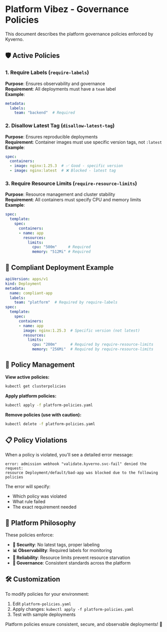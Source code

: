 # Platform Vibez - Governance Policies

This document describes the platform governance policies enforced by Kyverno.

## 🛡️ Active Policies

### 1. Require Labels (`require-labels`)
**Purpose**: Ensures observability and governance  
**Requirement**: All deployments must have a `team` label  
**Example**:
```yaml
metadata:
  labels:
    team: "backend"  # Required
```

### 2. Disallow Latest Tag (`disallow-latest-tag`)
**Purpose**: Ensures reproducible deployments  
**Requirement**: Container images must use specific version tags, not `:latest`  
**Example**:
```yaml
spec:
  containers:
  - image: nginx:1.25.3  # ✅ Good - specific version
  - image: nginx:latest  # ❌ Blocked - latest tag
```

### 3. Require Resource Limits (`require-resource-limits`)
**Purpose**: Resource management and cluster stability  
**Requirement**: All containers must specify CPU and memory limits  
**Example**:
```yaml
spec:
  template:
    spec:
      containers:
      - name: app
        resources:
          limits:
            cpu: "500m"     # Required
            memory: "512Mi" # Required
```

## 🎯 Compliant Deployment Example

```yaml
apiVersion: apps/v1
kind: Deployment
metadata:
  name: compliant-app
  labels:
    team: "platform"  # Required by require-labels
spec:
  template:
    spec:
      containers:
      - name: app
        image: nginx:1.25.3  # Specific version (not latest)
        resources:
          limits:
            cpu: "200m"      # Required by require-resource-limits
            memory: "256Mi"  # Required by require-resource-limits
```

## 🔧 Policy Management

**View active policies:**
```bash
kubectl get clusterpolicies
```

**Apply platform policies:**
```bash
kubectl apply -f platform-policies.yaml
```

**Remove policies (use with caution):**
```bash
kubectl delete -f platform-policies.yaml
```

## 📋 Policy Violations

When a policy is violated, you'll see a detailed error message:
```
error: admission webhook "validate.kyverno.svc-fail" denied the request:
resource Deployment/default/bad-app was blocked due to the following policies
```

The error will specify:
- Which policy was violated
- What rule failed
- The exact requirement needed

## 🎯 Platform Philosophy

These policies enforce:
- **🔐 Security**: No latest tags, proper labeling
- **📊 Observability**: Required labels for monitoring
- **🚀 Reliability**: Resource limits prevent resource starvation
- **🎯 Governance**: Consistent standards across the platform

## 🛠️ Customization

To modify policies for your environment:
1. Edit `platform-policies.yaml`
2. Apply changes: `kubectl apply -f platform-policies.yaml`
3. Test with sample deployments

Platform policies ensure consistent, secure, and observable deployments! 🚀 